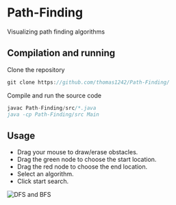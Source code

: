 # Path-Finding
<!--A tool for visualizing path finding algorithms-->
Visualizing path finding algorithms

## Compilation and running

Clone the repository
```javascript
git clone https://github.com/thomas1242/Path-Finding/
```

Compile and run the source code
```javascript 
javac Path-Finding/src/*.java
java -cp Path-Finding/src Main
```

## Usage

* Drag your mouse to draw/erase obstacles. <br>
* Drag the green node to choose the start location. <br>
* Drag the red node to choose the end location. <br>
* Select an algorithm.<br>
* Click start search.<br>


![DFS and BFS](/images/demo.gif)




